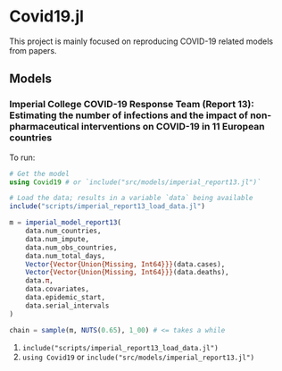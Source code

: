 # Covid19.jl

This project is mainly focused on reproducing COVID-19 related models from papers.

## Models
### Imperial College COVID-19 Response Team (Report 13): Estimating the number of infections and the impact of non-pharmaceutical interventions on COVID-19 in 11 European countries
To run:
```julia
# Get the model
using Covid19 # or `include("src/models/imperial_report13.jl")`

# Load the data; results in a variable `data` being available
include("scripts/imperial_report13_load_data.jl")

m = imperial_model_report13(
    data.num_countries,
    data.num_impute,
    data.num_obs_countries,
    data.num_total_days,
    Vector{Vector{Union{Missing, Int64}}}(data.cases),
    Vector{Vector{Union{Missing, Int64}}}(data.deaths),
    data.π,
    data.covariates,
    data.epidemic_start,
    data.serial_intervals
)

chain = sample(m, NUTS(0.65), 1_00) # <= takes a while
```

1. `include("scripts/imperial_report13_load_data.jl")`
2. `using Covid19` or `include("src/models/imperial_report13.jl")`
